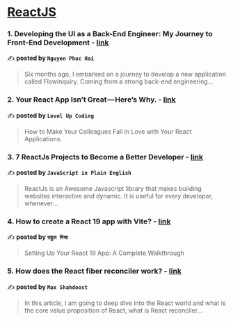 
<h1><a href=https://medium.com/tag/reactjs/recommended target="_blank" rel="noopener noreferrer">ReactJS</a></h1>
<h3>1. Developing the UI as a Back-End Engineer: My Journey to Front-End Development - <a href="https://medium.com/@hai79/developing-the-ui-as-a-back-end-engineer-my-journey-to-front-end-development-8a69ab13f5d5" target="_blank" rel="noopener noreferrer">link</a></h3>

✍️ **posted by `Nguyen Phuc Hai`**

<blockquote>Six months ago, I embarked on a journey to develop a new application called FlowInquiry. Coming from a strong back-end engineering…</blockquote>

<h3>2. Your React App Isn’t Great — Here’s Why. - <a href="https://medium.com/gitconnected/your-react-app-isnt-great-here-s-why-5eb61b3f110b" target="_blank" rel="noopener noreferrer">link</a></h3>

✍️ **posted by `Level Up Coding`**

<blockquote>How to Make Your Colleagues Fall in Love with Your React Applications.</blockquote>

<h3>3. 7 ReactJs Projects to Become a Better Developer - <a href="https://medium.com/javascript-in-plain-english/7-reactjs-projects-to-become-a-better-developer-98ca544bdf84" target="_blank" rel="noopener noreferrer">link</a></h3>

✍️ **posted by `JavaScript in Plain English`**

<blockquote>ReactJs is an Awesome Javascript library that makes building websites interactive and dynamic. It is useful for every developer, whenever…</blockquote>

<h3>4. How to create a React 19 app with Vite? - <a href="https://medium.com/@rahuulmiishra/how-to-create-a-react-v19-app-with-vite-797aa6bd7e7f" target="_blank" rel="noopener noreferrer">link</a></h3>

✍️ **posted by `राहुल मिश्रा`**

<blockquote>Setting Up Your React 19 App: A Complete Walkthrough</blockquote>

<h3>5. How does the React fiber reconciler work? - <a href="https://medium.com/@maxtsh/how-does-the-react-fiber-reconciler-work-77c3650127da" target="_blank" rel="noopener noreferrer">link</a></h3>

✍️ **posted by `Max Shahdoost`**

<blockquote>In this article, I am going to deep dive into the React world and what is the core value proposition of React, what is React reconciler…</blockquote>

